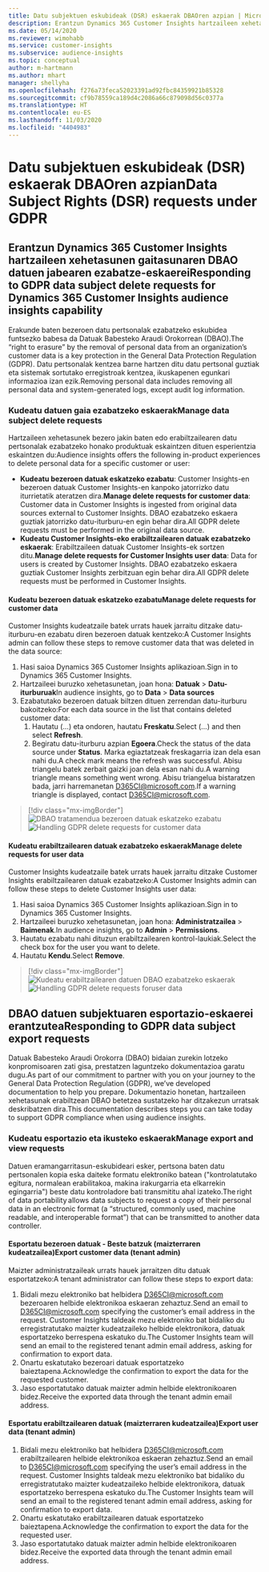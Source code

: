 ```yaml
---
title: Datu subjektuen eskubideak (DSR) eskaerak DBAOren azpian | Microsoft Docs
description: Erantzun Dynamics 365 Customer Insights hartzaileen xehetasunen gaitasunaren datuen jabearen eskaerei.
ms.date: 05/14/2020
ms.reviewer: wimohabb
ms.service: customer-insights
ms.subservice: audience-insights
ms.topic: conceptual
author: m-hartmann
ms.author: mhart
manager: shellyha
ms.openlocfilehash: f276a73feca52023391ad92fbc84359921b85328
ms.sourcegitcommit: cf9b78559ca189d4c2086a66c879098d56c0377a
ms.translationtype: HT
ms.contentlocale: eu-ES
ms.lasthandoff: 11/03/2020
ms.locfileid: "4404983"
---
```

# <a name="data-subject-rights-dsr-requests-under-gdpr"></a><span data-ttu-id="3a5ae-103">Datu subjektuen eskubideak (DSR) eskaerak DBAOren azpian</span><span class="sxs-lookup"><span data-stu-id="3a5ae-103">Data Subject Rights (DSR) requests under GDPR</span></span>

## <a name="responding-to-gdpr-data-subject-delete-requests-for-dynamics-365-customer-insights-audience-insights-capability"></a><span data-ttu-id="3a5ae-104">Erantzun Dynamics 365 Customer Insights hartzaileen xehetasunen gaitasunaren DBAO datuen jabearen ezabatze-eskaerei</span><span class="sxs-lookup"><span data-stu-id="3a5ae-104">Responding to GDPR data subject delete requests for Dynamics 365 Customer Insights audience insights capability</span></span>

<span data-ttu-id="3a5ae-105">Erakunde baten bezeroen datu pertsonalak ezabatzeko eskubidea funtsezko babesa da Datuak Babesteko Araudi Orokorrean (DBAO).</span><span class="sxs-lookup"><span data-stu-id="3a5ae-105">The “right to erasure” by the removal of personal data from an organization’s customer data is a key protection in the General Data Protection Regulation (GDPR).</span></span> <span data-ttu-id="3a5ae-106">Datu pertsonalak kentzea barne hartzen ditu datu pertsonal guztiak eta sistemak sortutako erregistroak kentzea, ikuskapenen egunkari informazioa izan ezik.</span><span class="sxs-lookup"><span data-stu-id="3a5ae-106">Removing personal data includes removing all personal data and system-generated logs, except audit log information.</span></span>

### <a name="manage-data-subject-delete-requests"></a><span data-ttu-id="3a5ae-107">Kudeatu datuen gaia ezabatzeko eskaerak</span><span class="sxs-lookup"><span data-stu-id="3a5ae-107">Manage data subject delete requests</span></span>

<span data-ttu-id="3a5ae-108">Hartzaileen xehetasunek bezero jakin baten edo erabiltzailearen datu pertsonalak ezabatzeko honako produktuak eskaintzen dituen esperientzia eskaintzen du:</span><span class="sxs-lookup"><span data-stu-id="3a5ae-108">Audience insights offers the following in-product experiences to delete personal data for a specific customer or user:</span></span>

- <span data-ttu-id="3a5ae-109">**Kudeatu bezeroen datuak eskatzeko ezabatu**: Customer Insights-en bezeroen datuak Customer Insights-en kanpoko jatorrizko datu iturrietatik ateratzen dira.</span><span class="sxs-lookup"><span data-stu-id="3a5ae-109">**Manage delete requests for customer data**: Customer data in Customer Insights is ingested from original data sources external to Customer Insights.</span></span> <span data-ttu-id="3a5ae-110">DBAO ezabatzeko eskaera guztiak jatorrizko datu-iturburu-en egin behar dira.</span><span class="sxs-lookup"><span data-stu-id="3a5ae-110">All GDPR delete requests must be performed in the original data source.</span></span>
- <span data-ttu-id="3a5ae-111">**Kudeatu Customer Insights-eko erabiltzailearen datuak ezabatzeko eskaerak**: Erabiltzaileen datuak Customer Insights-ek sortzen ditu.</span><span class="sxs-lookup"><span data-stu-id="3a5ae-111">**Manage delete requests for Customer Insights user data**: Data for users is created by Customer Insights.</span></span> <span data-ttu-id="3a5ae-112">DBAO ezabatzeko eskaera guztiak Customer Insights zerbitzuan egin behar dira.</span><span class="sxs-lookup"><span data-stu-id="3a5ae-112">All GDPR delete requests must be performed in Customer Insights.</span></span>

#### <a name="manage-delete-requests-for-customer-data"></a><span data-ttu-id="3a5ae-113">Kudeatu bezeroen datuak eskatzeko ezabatu</span><span class="sxs-lookup"><span data-stu-id="3a5ae-113">Manage delete requests for customer data</span></span>

<span data-ttu-id="3a5ae-114">Customer Insights kudeatzaile batek urrats hauek jarraitu ditzake datu-iturburu-en ezabatu diren bezeroen datuak kentzeko:</span><span class="sxs-lookup"><span data-stu-id="3a5ae-114">A Customer Insights admin can follow these steps to remove customer data that was deleted in the data source:</span></span>

1. <span data-ttu-id="3a5ae-115">Hasi saioa Dynamics 365 Customer Insights aplikazioan.</span><span class="sxs-lookup"><span data-stu-id="3a5ae-115">Sign in to Dynamics 365 Customer Insights.</span></span>
2. <span data-ttu-id="3a5ae-116">Hartzaileei buruzko xehetasunetan, joan hona: **Datuak** > **Datu-iturburuak**</span><span class="sxs-lookup"><span data-stu-id="3a5ae-116">In audience insights, go to **Data** > **Data sources**</span></span>
3. <span data-ttu-id="3a5ae-117">Ezabatutako bezeroen datuak biltzen dituen zerrendan datu-iturburu bakoitzeko:</span><span class="sxs-lookup"><span data-stu-id="3a5ae-117">For each data source in the list that contains deleted customer data:</span></span>
   1. <span data-ttu-id="3a5ae-118">Hautatu (...) eta ondoren, hautatu **Freskatu**.</span><span class="sxs-lookup"><span data-stu-id="3a5ae-118">Select (...) and then select **Refresh**.</span></span>
   2. <span data-ttu-id="3a5ae-119">Begiratu datu-iturburu azpian **Egoera**.</span><span class="sxs-lookup"><span data-stu-id="3a5ae-119">Check the status of the data source under **Status**.</span></span> <span data-ttu-id="3a5ae-120">Marka egiaztatzeak freskagarria izan dela esan nahi du.</span><span class="sxs-lookup"><span data-stu-id="3a5ae-120">A check mark means the refresh was successful.</span></span> <span data-ttu-id="3a5ae-121">Abisu triangelu batek zerbait gaizki joan dela esan nahi du.</span><span class="sxs-lookup"><span data-stu-id="3a5ae-121">A warning triangle means something went wrong.</span></span> <span data-ttu-id="3a5ae-122">Abisu triangelua bistaratzen bada, jarri harremanetan D365CI@microsoft.com.</span><span class="sxs-lookup"><span data-stu-id="3a5ae-122">If a warning triangle is displayed, contact D365CI@microsoft.com.</span></span>

> [!div class="mx-imgBorder"]
> <span data-ttu-id="3a5ae-123">![DBAO tratamendua bezeroen datuak eskatzeko ezabatu](media/gdpr-data-sources.png "DBAO tratamendua bezeroen datuak eskatzeko ezabatu")</span><span class="sxs-lookup"><span data-stu-id="3a5ae-123">![Handling GDPR delete requests for customer data](media/gdpr-data-sources.png "Handling GDPR delete requests for customer data")</span></span>

#### <a name="manage-delete-requests-for-user-data"></a><span data-ttu-id="3a5ae-124">Kudeatu erabiltzailearen datuak ezabatzeko eskaerak</span><span class="sxs-lookup"><span data-stu-id="3a5ae-124">Manage delete requests for user data</span></span>

<span data-ttu-id="3a5ae-125">Customer Insights kudeatzaile batek urrats hauek jarraitu ditzake Customer Insights erabiltzailearen datuak ezabatzeko:</span><span class="sxs-lookup"><span data-stu-id="3a5ae-125">A Customer Insights admin can follow these steps to delete Customer Insights user data:</span></span>

1. <span data-ttu-id="3a5ae-126">Hasi saioa Dynamics 365 Customer Insights aplikazioan.</span><span class="sxs-lookup"><span data-stu-id="3a5ae-126">Sign in to Dynamics 365 Customer Insights.</span></span>
2. <span data-ttu-id="3a5ae-127">Hartzaileei buruzko xehetasunetan, joan hona: **Administratzailea** > **Baimenak**.</span><span class="sxs-lookup"><span data-stu-id="3a5ae-127">In audience insights, go to **Admin** > **Permissions**.</span></span>
3. <span data-ttu-id="3a5ae-128">Hautatu ezabatu nahi dituzun erabiltzailearen kontrol-laukiak.</span><span class="sxs-lookup"><span data-stu-id="3a5ae-128">Select the check box for the user you want to delete.</span></span>
4. <span data-ttu-id="3a5ae-129">Hautatu **Kendu**.</span><span class="sxs-lookup"><span data-stu-id="3a5ae-129">Select **Remove**.</span></span>

> [!div class="mx-imgBorder"]
> <span data-ttu-id="3a5ae-130">![Kudeatu erabiltzailearen datuen DBAO ezabatzeko eskaerak](media/gdpr-permissions.png "Kudeatu erabiltzailearen datuen DBAO ezabatzeko eskaerak")</span><span class="sxs-lookup"><span data-stu-id="3a5ae-130">![Handling GDPR delete requests foruser data](media/gdpr-permissions.png "Handling GDPR delete requests for user data")</span></span>

## <a name="responding-to-gdpr-data-subject-export-requests"></a><span data-ttu-id="3a5ae-131">DBAO datuen subjektuaren esportazio-eskaerei erantzutea</span><span class="sxs-lookup"><span data-stu-id="3a5ae-131">Responding to GDPR data subject export requests</span></span>

<span data-ttu-id="3a5ae-132">Datuak Babesteko Araudi Orokorra (DBAO) bidaian zurekin lotzeko konpromisoaren zati gisa, prestatzen laguntzeko dokumentazioa garatu dugu.</span><span class="sxs-lookup"><span data-stu-id="3a5ae-132">As part of our commitment to partner with you on your journey to the General Data Protection Regulation (GDPR), we’ve developed documentation to help you prepare.</span></span> <span data-ttu-id="3a5ae-133">Dokumentazio honetan, hartzaileen xehetasunak erabiltzean DBAO betetzea sustatzeko har ditzakezun urratsak deskribatzen dira.</span><span class="sxs-lookup"><span data-stu-id="3a5ae-133">This documentation describes steps you can take today to support GDPR compliance when using audience insights.</span></span>

### <a name="manage-export-and-view-requests"></a><span data-ttu-id="3a5ae-134">Kudeatu esportazio eta ikusteko eskaerak</span><span class="sxs-lookup"><span data-stu-id="3a5ae-134">Manage export and view requests</span></span>

<span data-ttu-id="3a5ae-135">Datuen eramangarritasun-eskubideari esker, pertsona baten datu pertsonalen kopia eska daiteke formatu elektroniko batean ("kontrolatutako egitura, normalean erabilitakoa, makina irakurgarria eta elkarrekin egingarria") beste datu kontroladore bati transmititu ahal izateko.</span><span class="sxs-lookup"><span data-stu-id="3a5ae-135">The right of data portability allows data subjects to request a copy of their personal data in an electronic format (a “structured, commonly used, machine readable, and interoperable format”) that can be transmitted to another data controller.</span></span>

#### <a name="export-customer-data-tenant-admin"></a><span data-ttu-id="3a5ae-136">Esportatu bezeroen datuak - Beste batzuk (maizterraren kudeatzailea)</span><span class="sxs-lookup"><span data-stu-id="3a5ae-136">Export customer data (tenant admin)</span></span>

<span data-ttu-id="3a5ae-137">Maizter administratzaileak urrats hauek jarraitzen ditu datuak esportatzeko:</span><span class="sxs-lookup"><span data-stu-id="3a5ae-137">A tenant administrator can follow these steps to export data:</span></span>

1. <span data-ttu-id="3a5ae-138">Bidali mezu elektroniko bat helbidera D365CI@microsoft.com bezeroaren helbide elektronikoa eskaeran zehaztuz.</span><span class="sxs-lookup"><span data-stu-id="3a5ae-138">Send an email to D365CI@microsoft.com specifying the customer’s email address in the request.</span></span> <span data-ttu-id="3a5ae-139">Customer Insights taldeak mezu elektroniko bat bidaliko du erregistratutako maizter kudeatzaileko helbide elektronikora, datuak esportatzeko berrespena eskatuko du.</span><span class="sxs-lookup"><span data-stu-id="3a5ae-139">The Customer Insights team will send an email to the registered tenant admin email address, asking for confirmation to export data.</span></span>
2. <span data-ttu-id="3a5ae-140">Onartu eskatutako bezeroari datuak esportatzeko baieztapena.</span><span class="sxs-lookup"><span data-stu-id="3a5ae-140">Acknowledge the confirmation to export the data for the requested customer.</span></span>
3. <span data-ttu-id="3a5ae-141">Jaso esportatutako datuak maizter admin helbide elektronikoaren bidez.</span><span class="sxs-lookup"><span data-stu-id="3a5ae-141">Receive the exported data through the tenant admin email address.</span></span>

#### <a name="export-user-data-tenant-admin"></a><span data-ttu-id="3a5ae-142">Esportatu erabiltzailearen datuak (maizterraren kudeatzailea)</span><span class="sxs-lookup"><span data-stu-id="3a5ae-142">Export user data (tenant admin)</span></span>

1. <span data-ttu-id="3a5ae-143">Bidali mezu elektroniko bat helbidera D365CI@microsoft.com erabiltzailearen helbide elektronikoa eskaeran zehaztuz.</span><span class="sxs-lookup"><span data-stu-id="3a5ae-143">Send an email to D365CI@microsoft.com specifying the user’s email address in the request.</span></span> <span data-ttu-id="3a5ae-144">Customer Insights taldeak mezu elektroniko bat bidaliko du erregistratutako maizter kudeatzaileko helbide elektronikora, datuak esportatzeko berrespena eskatuko du.</span><span class="sxs-lookup"><span data-stu-id="3a5ae-144">The Customer Insights team will send an email to the registered tenant admin email address, asking for confirmation to export data.</span></span>
2. <span data-ttu-id="3a5ae-145">Onartu eskatutako erabiltzailearen datuak esportatzeko baieztapena.</span><span class="sxs-lookup"><span data-stu-id="3a5ae-145">Acknowledge the confirmation to export the data for the requested user.</span></span>
3. <span data-ttu-id="3a5ae-146">Jaso esportatutako datuak maizter admin helbide elektronikoaren bidez.</span><span class="sxs-lookup"><span data-stu-id="3a5ae-146">Receive the exported data through the tenant admin email address.</span></span>
